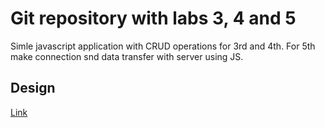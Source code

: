 # Git repository with labs 3, 4 and 5

Simle javascript application with CRUD operations for 3rd and 4th.
For 5th make connection snd data transfer with server using JS.

## Design

[Link](https://wireframepro.mockflow.com/view/lviv-iot-crud-js-app#/page/2b044d1d26084553827b6c846eb1db59)
